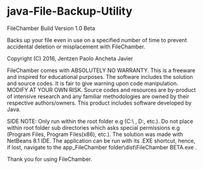 # java-File-Backup-Utility

FileChamber
Build Version 1.0 Beta

Backs up your file even in use on a specified number of time to prevent accidental deletion or misplacement with FileChamber.

Copyright (C) 2016, Jentzen Paolo Ancheta Javier

FileChamber comes with ABSOLUTELY NO WARRANTY.
This is a freeware and inspired for educational purposes.
The software includes the solution and source codes. It is fair to give warning upon code manipulation. MODIFY AT YOUR OWN RISK.
Source codes and resources are by-product of intensive research and any familiar methodologies are owned by their respective authors/owners.
This product includes software developed by Java.

SIDE NOTE:
Only run within the root folder e.g (C:\ , D:\, etc.).
Do not place within root folder sub directories which asks special permissions e.g (Program Files, Program Files(x86), etc.).
The solution was made with NetBeans 8.1 IDE. The application can be run with its .EXE shortcut, hence, if lost, navigate to 
the app_FileChamber folder\dist\FileChamber BETA.exe .

Thank you for using FileChamber.
